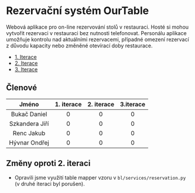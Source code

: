 # Rezervační systém OurTable

Webová aplikace pro on-line rezervování stolů v restauraci.
Hosté si mohou vytvořit rezervaci v restauraci bez nutnosti telefonovat.
Personálu aplikace umožňuje kontrolu nad aktuálními rezervacemi, případné omezení rezervací z důvodu kapacity nebo změněné otevírací doby restaurace.

* [1. Iterace](https://gitlab.fit.cvut.cz/rencjaku/bi-si2021/tree/iterace/01)
* [2. Iterace](https://gitlab.fit.cvut.cz/rencjaku/bi-si2021/tree/iterace/02)
* [3. Iterace](https://gitlab.fit.cvut.cz/rencjaku/bi-si2021/tree/iterace/03)

## Členové

|       Jméno       |   1. iterace  |   2. iterace  |   3.iterace   |
|:-----------------:|:-------------:|:-------------:|:-------------:|
|   Bukač Daniel    |       0       |       0       |       0       |
|   Szkandera Jiří  |       0       |       0       |       0       |
|   Renc Jakub      |       0       |       0       |       0       |
|   Hývnar Ondřej   |       0       |       0       |       0       |

## Změny oproti 2. iteraci

* Opravili jsme využití table mapper vzoru v `bl/services/reservation.py` (v druhé iteraci byl porušen).
